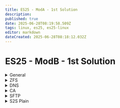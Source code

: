 ```yaml
---
title: ES25 - ModA - 1st Solution
description: 
published: true
date: 2025-06-28T08:19:58.509Z
tags: linux, es25, es25-linux
editor: markdown
dateCreated: 2025-06-28T08:18:12.032Z
---
```


# ES25 - ModB - 1st Solution

[//]: <> (General)
<details>
<summary>General</summary>

- Hostname (`Rename-Computer -Name HOSTNAME`)
- IPv4 settings (`netsh int ipv4 set add Ethernet0 static add mask gateway`)
- IPv6 settings (`netsh int ipv6 set add Ethernet0 add/mask`)
  
</details>

[//]: <> (ZFS)
<details>
<summary>ZFS</summary>

  
</details>


[//]: <> (DNS)
<details>
<summary>DNS</summary>

  
</details>


[//]: <> (CA)
<details>
<summary>CA</summary>

  
</details>


[//]: <> (SFTP)
<details>
<summary>SFTP</summary>

  
</details>


[//]: <> (S2S Plain)
<details>
<summary>S2S Plain</summary>

  
</details>
